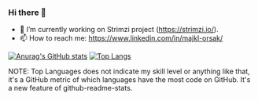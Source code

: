 ### Hi there 👋

- 🔭 I’m currently working on Strimzi project (https://strimzi.io/).
- 📫 How to reach me: https://www.linkedin.com/in/majkl-orsak/

[![Anurag's GitHub stats](https://github-readme-stats.vercel.app/api?username=see-quick)](https://github.com/anuraghazra/github-readme-stats)
[![Top Langs](https://github-readme-stats.vercel.app/api/top-langs/?username=see-quick)](https://github.com/anuraghazra/github-readme-stats)

NOTE: Top Languages does not indicate my skill level or anything like that, it's a GitHub metric of which languages have the most code on GitHub. It's a new feature of github-readme-stats.
<!--
**see-quick/see-quick** is a ✨ _special_ ✨ repository because its `README.md` (this file) appears on your GitHub profile.

Here are some ideas to get you started:


- 🌱 I’m currently learning ...
- 👯 I’m looking to collaborate on ...
- 🤔 I’m looking for help with ...
- 💬 Ask me about ...
- 📫 How to reach me: ...
- 😄 Pronouns: ...
- ⚡ Fun fact: ...
-->
